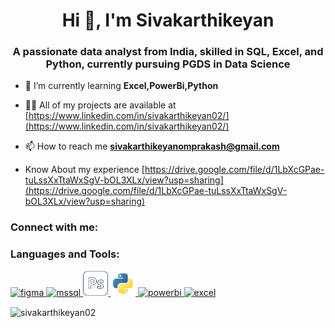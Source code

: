 <h1 align="center">Hi 👋, I'm Sivakarthikeyan</h1>
<h3 align="center">A passionate data analyst from India, skilled in SQL, Excel, and Python, currently pursuing PGDS in Data Science</h3>

- 🌱 I’m currently learning **Excel,PowerBi,Python**

- 👨‍💻 All of my projects are available at [https://www.linkedin.com/in/sivakarthikeyan02/](https://www.linkedin.com/in/sivakarthikeyan02/)

- 📫 How to reach me **sivakarthikeyanomprakash@gmail.com**

- Know About my experience [https://drive.google.com/file/d/1LbXcGPae-tuLssXxTtaWxSgV-bOL3XLx/view?usp=sharing](https://drive.google.com/file/d/1LbXcGPae-tuLssXxTtaWxSgV-bOL3XLx/view?usp=sharing)

<h3 align="left">Connect with me:</h3>
<p align="left">
</p>

<h3 align="left">Languages and Tools:</h3>
<p align="left"> 
  <a href="https://www.figma.com/" target="_blank" rel="noreferrer"> 
    <img src="https://www.vectorlogo.zone/logos/figma/figma-icon.svg" alt="figma" width="40" height="40"/> 
  </a> 
  <a href="https://www.microsoft.com/en-us/sql-server" target="_blank" rel="noreferrer"> 
    <img src="https://www.svgrepo.com/show/303229/microsoft-sql-server-logo.svg" alt="mssql" width="40" height="40"/> 
  </a> 
  <a href="https://www.photoshop.com/en" target="_blank" rel="noreferrer"> 
    <img src="https://raw.githubusercontent.com/devicons/devicon/master/icons/photoshop/photoshop-line.svg" alt="photoshop" width="40" height="40"/> 
  </a> 
  <a href="https://www.python.org" target="_blank" rel="noreferrer"> 
    <img src="https://raw.githubusercontent.com/devicons/devicon/master/icons/python/python-original.svg" alt="python" width="40" height="40"/> 
  </a> 
  <a href="https://powerbi.microsoft.com/" target="_blank" rel="noreferrer"> 
    <img src="https://cdn.worldvectorlogo.com/logos/power-bi.svg" alt="powerbi" width="40" height="40"/> 
  </a> 
  <a href="https://www.microsoft.com/en/microsoft-365/excel" target="_blank" rel="noreferrer"> 
    <img src="https://cdn.jsdelivr.net/gh/simple-icons/simple-icons/icons/microsoftexcel.svg" alt="excel" width="40" height="40"/> 
  </a> 
</p>


<p><img align="center" src="https://github-readme-stats.vercel.app/api/top-langs?username=sivakarthikeyan02&show_icons=true&locale=en&layout=compact" alt="sivakarthikeyan02" /></p>

